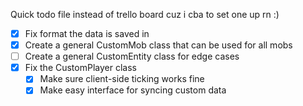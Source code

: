 Quick todo file instead of trello board cuz i cba to set one up rn :)

- [x] Fix format the data is saved in
- [x] Create a general CustomMob class that can be used for all mobs
- [ ] Create a general CustomEntity class for edge cases
- [x] Fix the CustomPlayer class
  - [x] Make sure client-side ticking works fine
  - [x] Make easy interface for syncing custom data